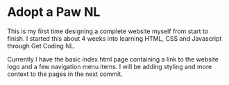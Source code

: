 # Adopt a Paw NL

This is my first time designing a complete website myself from start to finish. I started this about 4 weeks into learning HTML, CSS and Javascript through Get Coding NL.

Currently I have the basic index.html page containing a link to the website logo and a few navigation menu items. I will be adding styling and more context to the pages in the next commit.